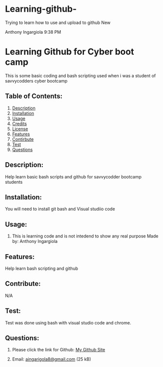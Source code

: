 # Learning-github-
Trying to learn how to use and upload to github
New

Anthony Ingargiola 9:38 PM
# Learning Github for Cyber boot camp
This is some basic coding and bash scripting used when i was a student of savvycodders cyber bootcamp

## Table of Contents:
  1. [Description](#description)
  2. [Installation](#installation)
  3. [Usage](#usage)
  4. [Credits](#credits)
  5. [License](#license)
  6. [Features](#features)
  7. [Contirbute](#contribute)
  8. [Test](#test)
  9. [Questions](#questions)
## Description:
Help learn basic bash scripts and github for savvycodder bootcamp students
## Installation:
 You will need to install git bash and Visual studiio code
## Usage:
1. This is learning code and is not intedend to show any real purpose
Made by: Anthony Ingargiola

## Features:
Help learn bash scripting and github
## Contribute:
N/A
## Test:
Test was done using bash with visual studio code and chrome.
## Questions:
1. Please click the link for Github: <a href = "https://github.com/aingargiola">My Github Site</a>

3. Email: aingarigola8@gmail.com
(25 kB)
